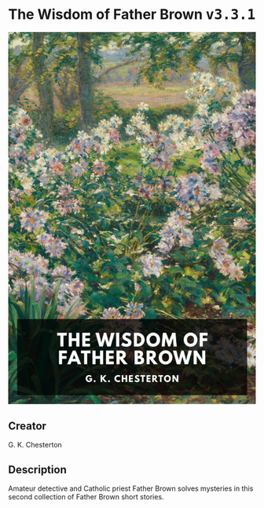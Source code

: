 
# The Wisdom of Father Brown <kbd>v3.3.1</kbd>

<center>
  <img src="./cover-1024.jpg"/>
</center>

## Creator
G. K. Chesterton

## Description
Amateur detective and Catholic priest Father Brown solves mysteries in this second collection of Father Brown short stories.
